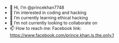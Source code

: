 - 👋 Hi, I’m @princekhan7748
- 👀 I’m interested in coding and hacking
- 🌱 I’m currently learning ethical hacking
- 💞️ I’m not currently looking to collaborate on
- 📫 How to reach me: Facebook link: https://www.facebook.com/prince.khan.is.the.only.1

<!---
princekhan7748/princekhan7748 is a ✨ special ✨ repository because its `README.md` (this file) appears on your GitHub profile.
You can click the Preview link to take a look at your changes.
--->
